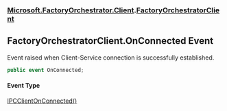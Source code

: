 ### [Microsoft.FactoryOrchestrator.Client](Microsoft_FactoryOrchestrator_Client.md 'Microsoft.FactoryOrchestrator.Client').[FactoryOrchestratorClient](FactoryOrchestratorClient.md 'Microsoft.FactoryOrchestrator.Client.FactoryOrchestratorClient')
## FactoryOrchestratorClient.OnConnected Event
Event raised when Client-Service connection is successfully established.  
```csharp
public event OnConnected;
```
#### Event Type
[IPCClientOnConnected()](IPCClientOnConnected().md 'Microsoft.FactoryOrchestrator.Client.IPCClientOnConnected()')

